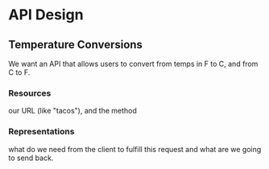 # API Design


## Temperature Conversions

We want an API that allows users to convert from temps in F to C, and from C to F.

### Resources
our URL (like "tacos"), and the method

### Representations
what do we need from the client to fulfill this request
and what are we going to send back.



